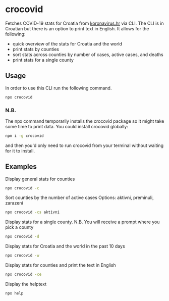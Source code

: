 # crocovid

Fetches COVID-19 stats for Croatia from [koronavirus.hr](https://www.koronavirus.hr/) via CLI.
The CLI is in Croatian but there is an option to print text in English.
It allows for the following:

-   quick overview of the stats for Croatia and the world
-   print stats by counties
-   sort stats across counties by number of cases, active cases, and deaths
-   print stats for a single county

## Usage

In order to use this CLI run the following command.

```sh
npx crocovid
```

### N.B.

The npx command temporarily installs the crocovid package so it might take some time to print data.
You could install crocovid globally:

```sh
npm i -g crocovid
```

and then you'd only need to run crocovid from your terminal without waiting for it to install.

## Examples

Display general stats for counties

```sh
npx crocovid -c
```

Sort counties by the number of active cases
Options: aktivni, preminuli, zarazeni

```sh
npx crocovid -cs aktivni
```

Display stats for a single county.
N.B. You will receive a prompt where you pick a county

```sh
npx crocovid -d
```

Display stats for Croatia and the world in the past 10 days

```sh
npx crocovid -w
```

Display stats for counties and print the text in English

```sh
npx crocovid -ce
```

Display the helptext

```sh
npx help
```

